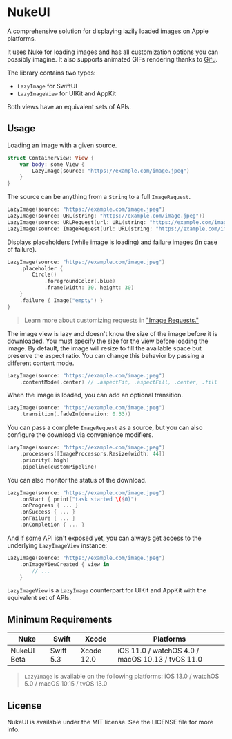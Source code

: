 # NukeUI

A comprehensive solution for displaying lazily loaded images on Apple platforms. 

It uses [Nuke](https://github.com/kean/Nuke) for loading images and has all customization options you can possibly imagine. It also supports animated GIFs rendering thanks to [Gifu](https://github.com/kaishin/Gifu).

The library contains two types:

- `LazyImage` for SwiftUI
- `LazyImageView` for UIKit and AppKit

Both views have an equivalent sets of APIs.

## Usage

Loading an image with a given source.

```swift
struct ContainerView: View {
    var body: some View {
        LazyImage(source: "https://example.com/image.jpeg")
    }
}
```

The source can be anything from a `String` to a full `ImageRequest`.

```swift
LazyImage(source: "https://example.com/image.jpeg")
LazyImage(source: URL(string: "https://example.com/image.jpeg"))
LazyImage(source: URLRequest(url: URL(string: "https://example.com/image.jpeg")!))
LazyImage(source: ImageRequest(url: URL(string: "https://example.com/image.jpeg"), processors: [ImageProcessors.Resize(width: 44)]))
```

Displays placeholders (while image is loading) and failure images (in case of failure).

```swift
LazyImage(source: "https://example.com/image.jpeg")
    .placeholder {
        Circle()
            .foregroundColor(.blue)
            .frame(width: 30, height: 30)
    }
    .failure { Image("empty") }
}
```

> Learn more about customizing requests in ["Image Requests."](https://kean.blog/nuke/guides/customizing-requests)

The image view is lazy and doesn't know the size of the image before it is downloaded. You must specify the size for the view before loading the image. By default, the image will resize to fill the available space but preserve the aspect ratio. You can change this behavior by passing a different content mode.

```swift
LazyImage(source: "https://example.com/image.jpeg")
    .contentMode(.center) // .aspectFit, .aspectFill, .center, .fill
```

When the image is loaded, you can add an optional transition.

```swift
LazyImage(source: "https://example.com/image.jpeg")
    .transition(.fadeIn(duration: 0.33))
```

You can pass a complete `ImageRequest` as a source, but you can also configure the download via convenience modifiers.

```swift
LazyImage(source: "https://example.com/image.jpeg")
    .processors([ImageProcessors.Resize(width: 44])
    .priority(.high)
    .pipeline(customPipeline)
```

You can also monitor the status of the download.

```swift
LazyImage(source: "https://example.com/image.jpeg")
    .onStart { print("task started \($0)")
    .onProgress { ... }
    .onSuccess { ... }
    .onFailure { ... }
    .onCompletion { ... }
```

And if some API isn't exposed yet, you can always get access to the underlying `LazyImageView` instance:

```swift
LazyImage(source: "https://example.com/image.jpeg")
    .onImageViewCreated { view in 
        // ...
    }
```

`LazyImageView` is a `LazyImage` counterpart for UIKit and AppKit with the equivalent set of APIs. 


## Minimum Requirements

| Nuke          | Swift           | Xcode           | Platforms                                         |
|---------------|-----------------|-----------------|---------------------------------------------------|
| NukeUI Beta   | Swift 5.3       | Xcode 12.0      | iOS 11.0 / watchOS 4.0 / macOS 10.13 / tvOS 11.0  |

> `LazyImage` is available on the following platforms: iOS 13.0 / watchOS 5.0 / macOS 10.15 / tvOS 13.0

## License

NukeUI is available under the MIT license. See the LICENSE file for more info.
